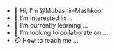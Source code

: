 - 👋 Hi, I’m @Mubashir-Mashkoor
- 👀 I’m interested in ...
- 🌱 I’m currently learning ...
- 💞️ I’m looking to collaborate on ...
- 📫 How to reach me ...

<!---
Mubashir-Mashkoor/Mubashir-Mashkoor is a ✨ special ✨ repository because its `README.md` (this file) appears on your GitHub profile.
You can click the Preview link to take a look at your changes.
--->
